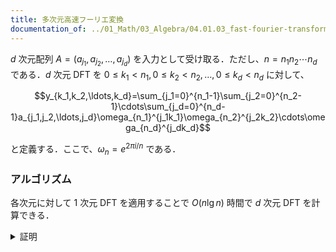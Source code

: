 ```yaml
---
title: 多次元高速フーリエ変換
documentation_of: ../01_Math/03_Algebra/04.01.03_fast-fourier-transform.multidimension.hpp
---
```


$d$ 次元配列 $A=(a_{j_1},a_{j_2},\ldots,a_{j_d})$ を入力として受け取る．ただし、$n=n_1n_2\cdots n_d$ である．$d$ 次元 DFT を $0\le k_1<n_1, 0\le k_2<n_2, \ldots, 0\le k_d<n_d$ に対して、

$$y_{k_1,k_2,\ldots,k_d}=\sum_{j_1=0}^{n_1-1}\sum_{j_2=0}^{n_2-1}\cdots\sum_{j_d=0}^{n_d-1}a_{j_1,j_2,\ldots,j_d}\omega_{n_1}^{j_1k_1}\omega_{n_2}^{j_2k_2}\cdots\omega_{n_d}^{j_dk_d}$$

と定義する．ここで、$\omega_{n}=e^{2\pi i/n}$ である．

### アルゴリズム

各次元に対して 1 次元 DFT を適用することで $O(n\lg{n})$ 時間で $d$ 次元 DFT を計算できる．

<details>
<summary>証明</summary>
<div>

$$
\begin{aligned}
y_{k_1,k_2,\ldots,k_d}
&=\sum_{j_1=0}^{n_1-1}\sum_{j_2=0}^{n_2-1}\cdots\sum_{j_d=0}^{n_d-1}a_{j_1,j_2,\ldots,j_d}\omega_{n_1}^{j_1k_1}\omega_{n_2}^{j_2k_2}\cdots\omega_{n_d}^{j_dk_d}\\

&=\sum_{j_2=0}^{n_2-1}\cdots\sum_{j_d=0}^{n_d-1}\sum_{j_1=0}^{n_1-1}a_{j_1,j_2,\ldots,j_d}\omega_{n_1}^{j_1k_1}\omega_{n_2}^{j_2k_2}\cdots\omega_{n_d}^{j_dk_d}\\

&=\sum_{j_2=0}^{n_2-1}\cdots\sum_{j_d=0}^{n_d-1}\left(\sum_{j_1=0}^{n_1-1}a_{j_1,j_2,\ldots,j_d}\omega_{n_1}^{j_1k_1}\right)\omega_{n_2}^{j_2k_2}\cdots\omega_{n_d}^{j_dk_d}\\
\end{aligned}
$$

ここで、$a_{j_2,\ldots,j_d}^{[1]}=\sum_{j_1=0}^{n_1-1}a_{j_1,j_2,\ldots,j_d}\omega_{n_1}^{j_1k_1}$ とすると、

$$\sum_{j_2=0}^{n_2-1}\cdots\sum_{j_d=0}^{n_d-1}a_{j_2,\ldots,j_d}^{[1]}\omega_{n_2}^{j_2k_2}\cdots\omega_{n_d}^{j_dk_d}$$

となり、$d-1$ 次元 DFT をとけばいいことになる．よって、1 次元 DFT を $d$ 回繰り返すことで $d$ 次元 DFT を計算できる．また、数式から分かるように次元の順序は任意で構わない．

$1\le k \le d$ 番目の次元における 1 次元 DFT について、DFT の対象となる長さ $n_i$ のベクトルは $n/n_i$ 個存在する．また、すべてのベクトルは $O(n)$ 時間で計算できる．アルゴリズム全体の時間計算量は、

$$
\begin{aligned}
O\left(\sum_{k=1}^{d}n+\frac{n}{n_i}\cdot n_i\lg{n_i}\right)
&=O\left(\sum_{k=1}^{d}n+n\lg{n_i}\right)\\
&=O\left(\sum_{k=1}^{d}n\lg{n_i}\right)\\
&=O\left(n\sum_{k=1}^{d}\lg{n_i}\right)\\
&=O\left(n\lg{n}\right)\\
\end{aligned}
$$

となる．

</div>
</details>